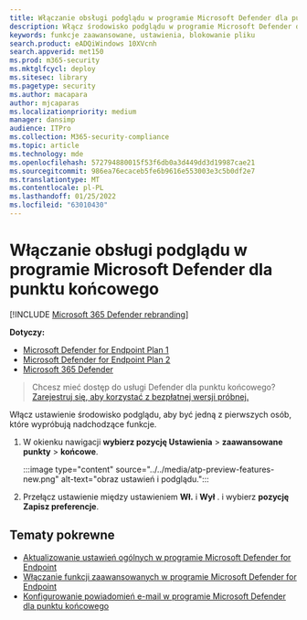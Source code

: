 ```yaml
---
title: Włączanie obsługi podglądu w programie Microsoft Defender dla punktu końcowego
description: Włącz środowisko podglądu w programie Microsoft Defender dla punktu końcowego, aby wypróbować nadchodzące funkcje.
keywords: funkcje zaawansowane, ustawienia, blokowanie pliku
search.product: eADQiWindows 10XVcnh
search.appverid: met150
ms.prod: m365-security
ms.mktglfcycl: deploy
ms.sitesec: library
ms.pagetype: security
ms.author: macapara
author: mjcaparas
ms.localizationpriority: medium
manager: dansimp
audience: ITPro
ms.collection: M365-security-compliance
ms.topic: article
ms.technology: mde
ms.openlocfilehash: 572794880015f53f6db0a3d449dd3d19987cae21
ms.sourcegitcommit: 986ea76ecaceb5fe6b9616e553003e3c5b0df2e7
ms.translationtype: MT
ms.contentlocale: pl-PL
ms.lasthandoff: 01/25/2022
ms.locfileid: "63010430"
---
```

# <a name="turn-on-the-preview-experience-in-microsoft-defender-for-endpoint"></a>Włączanie obsługi podglądu w programie Microsoft Defender dla punktu końcowego

[!INCLUDE [Microsoft 365 Defender rebranding](../../includes/microsoft-defender.md)]

**Dotyczy:**
- [Microsoft Defender for Endpoint Plan 1](https://go.microsoft.com/fwlink/p/?linkid=2154037)
- [Microsoft Defender for Endpoint Plan 2](https://go.microsoft.com/fwlink/p/?linkid=2154037)
- [Microsoft 365 Defender](https://go.microsoft.com/fwlink/?linkid=2118804)


> Chcesz mieć dostęp do usługi Defender dla punktu końcowego? [Zarejestruj się, aby korzystać z bezpłatnej wersji próbnej.](https://signup.microsoft.com/create-account/signup?products=7f379fee-c4f9-4278-b0a1-e4c8c2fcdf7e&ru=https://aka.ms/MDEp2OpenTrial?ocid=docs-wdatp-previewsettings-abovefoldlink)

Włącz ustawienie środowisko podglądu, aby być jedną z pierwszych osób, które wypróbują nadchodzące funkcje.

1. W okienku nawigacji **wybierz pozycję Ustawienia** \> **zaawansowane punkty** \> **końcowe**.

    :::image type="content" source="../../media/atp-preview-features-new.png" alt-text="obraz ustawień i podglądu.":::


2. Przełącz ustawienie między ustawieniem **Wł.** i **Wył** . i wybierz **pozycję Zapisz preferencje**.

## <a name="related-topics"></a>Tematy pokrewne
- [Aktualizowanie ustawień ogólnych w programie Microsoft Defender for Endpoint](data-retention-settings.md)
- [Włączanie funkcji zaawansowanych w programie Microsoft Defender for Endpoint](advanced-features.md)
- [Konfigurowanie powiadomień e-mail w programie Microsoft Defender dla punktu końcowego](configure-email-notifications.md)


